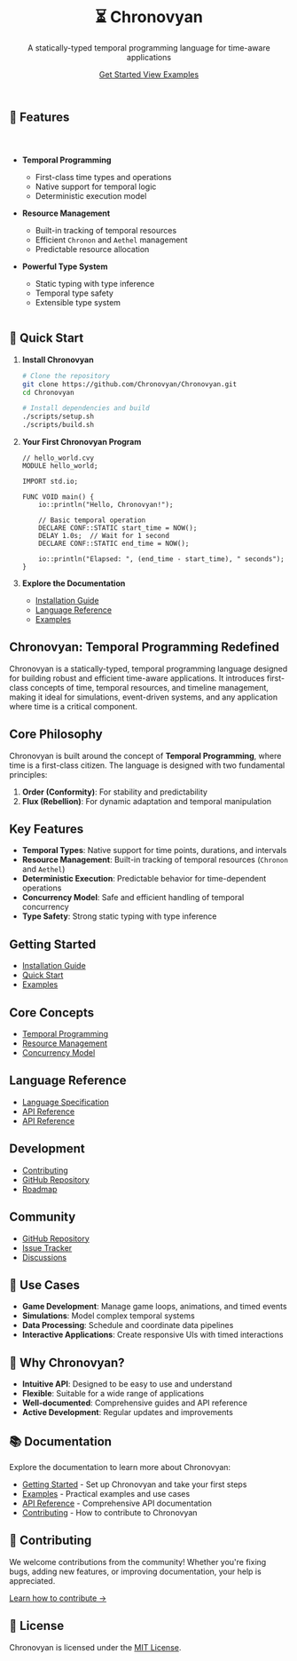 <div class="mdx-hero" style="text-align: center; margin: 2em 0 4em 0;">
    <h1>⏳ Chronovyan</h1>
    <p class="lead">A statically-typed temporal programming language for time-aware applications</p>
    <p>
        <a href="getting-started/quickstart/" class="md-button md-button--primary">
            Get Started
        </a>
        <a href="examples/" class="md-button">
            View Examples
        </a>
    </p>
</div>

## 🚀 Features

<div class="grid cards" style="display: grid; grid-template-columns: repeat(auto-fit, minmax(300px, 1fr)); gap: 1.5rem; margin: 2em 0;">

- **Temporal Programming**
  - First-class time types and operations
  - Native support for temporal logic
  - Deterministic execution model

- **Resource Management**
  - Built-in tracking of temporal resources
  - Efficient `Chronon` and `Aethel` management
  - Predictable resource allocation

- **Powerful Type System**
  - Static typing with type inference
  - Temporal type safety
  - Extensible type system

</div>

## 📖 Quick Start

1. **Install Chronovyan**
   ```bash
   # Clone the repository
   git clone https://github.com/Chronovyan/Chronovyan.git
   cd Chronovyan
   
   # Install dependencies and build
   ./scripts/setup.sh
   ./scripts/build.sh
   ```

2. **Your First Chronovyan Program**
   ```chronovyan
   // hello_world.cvy
   MODULE hello_world;
   
   IMPORT std.io;
   
   FUNC VOID main() {
       io::println("Hello, Chronovyan!");
       
       // Basic temporal operation
       DECLARE CONF::STATIC start_time = NOW();
       DELAY 1.0s;  // Wait for 1 second
       DECLARE CONF::STATIC end_time = NOW();
       
       io::println("Elapsed: ", (end_time - start_time), " seconds");
   }
   ```

3. **Explore the Documentation**
   - [Installation Guide](getting-started/installation.md)
   - [Language Reference](reference/language_specification.md)
   - [Examples](examples/index.md)

## Chronovyan: Temporal Programming Redefined

Chronovyan is a statically-typed, temporal programming language designed for building robust and efficient time-aware applications. It introduces first-class concepts of time, temporal resources, and timeline management, making it ideal for simulations, event-driven systems, and any application where time is a critical component.

## Core Philosophy

Chronovyan is built around the concept of **Temporal Programming**, where time is a first-class citizen. The language is designed with two fundamental principles:

1. **Order (Conformity)**: For stability and predictability
2. **Flux (Rebellion)**: For dynamic adaptation and temporal manipulation

## Key Features

- **Temporal Types**: Native support for time points, durations, and intervals
- **Resource Management**: Built-in tracking of temporal resources (`Chronon` and `Aethel`)
- **Deterministic Execution**: Predictable behavior for time-dependent operations
- **Concurrency Model**: Safe and efficient handling of temporal concurrency
- **Type Safety**: Strong static typing with type inference

## Getting Started

- [Installation Guide](getting-started/installation.md)
- [Quick Start](getting-started/quickstart.md)
- [Examples](examples.md)

## Core Concepts

- [Temporal Programming](concepts/temporal_programming.md)
- [Resource Management](concepts/resource_management.md)
- [Concurrency Model](concepts/concurrency.md)

## Language Reference

- [Language Specification](reference/language_specification.md)
- [API Reference](reference/api_reference.md)
- [API Reference](reference/api_reference.md)

## Development

- [Contributing](CONTRIBUTING.md)
- [GitHub Repository](https://github.com/Chronovyan/Chronovyan.github.io)
- [Roadmap](https://github.com/Chronovyan/Chronovyan.github.io/blob/main/ROADMAP.md)

## Community

- [GitHub Repository](https://github.com/yourusername/chronovyan)
- [Issue Tracker](https://github.com/yourusername/chronovyan/issues)
- [Discussions](https://github.com/yourusername/chronovyan/discussions)

## 🎯 Use Cases

- **Game Development**: Manage game loops, animations, and timed events
- **Simulations**: Model complex temporal systems
- **Data Processing**: Schedule and coordinate data pipelines
- **Interactive Applications**: Create responsive UIs with timed interactions

## 🌟 Why Chronovyan?

- **Intuitive API**: Designed to be easy to use and understand
- **Flexible**: Suitable for a wide range of applications
- **Well-documented**: Comprehensive guides and API reference
- **Active Development**: Regular updates and improvements

## 📚 Documentation

Explore the documentation to learn more about Chronovyan:

- [Getting Started](getting-started/installation.md) - Set up Chronovyan and take your first steps
- [Examples](examples.md) - Practical examples and use cases
- [API Reference](api.md) - Comprehensive API documentation
- [Contributing](CONTRIBUTING.md) - How to contribute to Chronovyan

## 🤝 Contributing

We welcome contributions from the community! Whether you're fixing bugs, adding new features, or improving documentation, your help is appreciated.

[Learn how to contribute →](CONTRIBUTING.md)

## 📄 License

Chronovyan is licensed under the [MIT License](https://github.com/Chronovyan/Chronovyan.github.io/blob/main/LICENSE).
